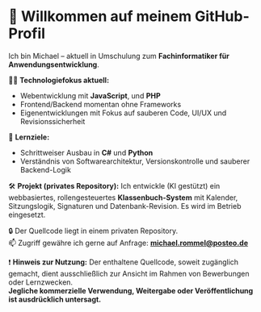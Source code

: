 # 👋 Willkommen auf meinem GitHub-Profil

Ich bin Michael – aktuell in Umschulung zum **Fachinformatiker für Anwendungsentwicklung**.

🧑‍💻 **Technologiefokus aktuell:**
- Webentwicklung mit **JavaScript**, und **PHP**
- Frontend/Backend momentan ohne Frameworks
- Eigenentwicklungen mit Fokus auf sauberen Code, UI/UX und Revisionssicherheit

🎯 **Lernziele:**
- Schrittweiser Ausbau in **C#** und **Python**
- Verständnis von Softwarearchitektur, Versionskontrolle und sauberer Backend-Logik

🛠️ **Projekt (privates Repository):**
Ich entwickle (KI gestützt) ein webbasiertes, rollengesteuertes **Klassenbuch-System** mit Kalender, Sitzungslogik, Signaturen und Datenbank-Revision. Es wird im Betrieb eingesetzt.

🔒 Der Quellcode liegt in einem privaten Repository.  
📫 Zugriff gewähre ich gerne auf Anfrage: **michael.rommel@posteo.de**

❗ **Hinweis zur Nutzung:**
Der enthaltene Quellcode, soweit zugänglich gemacht, dient ausschließlich zur Ansicht im Rahmen von Bewerbungen oder Lernzwecken.  
**Jegliche kommerzielle Verwendung, Weitergabe oder Veröffentlichung ist ausdrücklich untersagt.**

